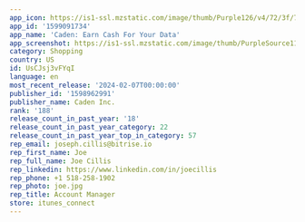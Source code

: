 ```yaml
---
app_icon: https://is1-ssl.mzstatic.com/image/thumb/Purple126/v4/72/3f/73/723f7367-0c30-8dbd-112b-389ff17c4017/AppIcon-0-0-1x_U007ephone-0-0-sRGB-85-220.png/1024x1024bb.png
app_id: '1599091734'
app_name: 'Caden: Earn Cash For Your Data'
app_screenshot: https://is1-ssl.mzstatic.com/image/thumb/PurpleSource116/v4/71/b3/b3/71b3b379-3103-99ad-1aee-c004dd732d8d/137082e8-c609-4cdb-a61a-ecb54edf986c_Light-1_-_6.5.jpg/1242x2688bb.png
category: Shopping
country: US
id: UsCJsj3vFYqI
language: en
most_recent_release: '2024-02-07T00:00:00'
publisher_id: '1598962991'
publisher_name: Caden Inc.
rank: '188'
release_count_in_past_year: '18'
release_count_in_past_year_category: 22
release_count_in_past_year_top_in_category: 57
rep_email: joseph.cillis@bitrise.io
rep_first_name: Joe
rep_full_name: Joe Cillis
rep_linkedin: https://www.linkedin.com/in/joecillis
rep_phone: +1 518-258-1902
rep_photo: joe.jpg
rep_title: Account Manager
store: itunes_connect
---
```

